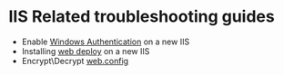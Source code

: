 # IIS Related troubleshooting guides

- Enable [Windows Authentication](winauth.md) on a new IIS
- Installing [web deploy](webdeploy.md) on a new IIS
- Encrypt\Decrypt [web.config](encrypt.md)
